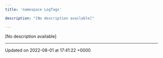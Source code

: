 ```yaml
---
title: 'namespace LogTags'

description: "[No description available]"

---
```







[No description available]






-------------------------------

Updated on 2022-08-01 at 17:41:22 +0000